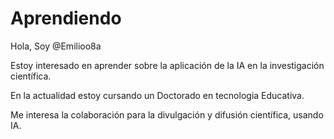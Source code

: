 # Aprendiendo
Hola, Soy @Emilioo8a

Estoy interesado en aprender sobre la aplicación de la IA en la investigación científica.

En la actualidad estoy cursando un Doctorado en tecnologia Educativa.


Me interesa la colaboración para la divulgación y difusión científica, usando IA.
